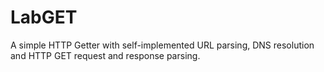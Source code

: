 # LabGET
A simple HTTP Getter with self-implemented URL parsing, DNS resolution and HTTP GET request and response parsing.
